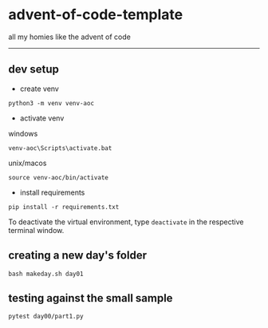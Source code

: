 # advent-of-code-template

all my homies like the advent of code

---

## dev setup

- create venv

```
python3 -m venv venv-aoc
```

- activate venv

windows

```
venv-aoc\Scripts\activate.bat
```

unix/macos

```
source venv-aoc/bin/activate
```

- install requirements

```
pip install -r requirements.txt
```

To deactivate the virtual environment, type `deactivate` in the respective terminal window.

## creating a new day's folder

```
bash makeday.sh day01
```

## testing against the small sample

```
pytest day00/part1.py
```
